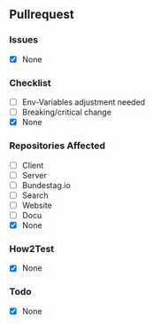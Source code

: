 ## Pullrequest
<!-- Describe the Pullrequest. -->

### Issues
<!-- Which Issues does this fix, which are related?
- fixes #XXX
- relates #XXX
-->
- [X] None

### Checklist
- [ ] Env-Variables adjustment needed
- [ ] Breaking/critical change
- [X] None

### Repositories Affected
<!-- Did you update any Submodules? -->
- [ ] Client
- [ ] Server
- [ ] Bundestag.io
- [ ] Search
- [ ] Website
- [ ] Docu
- [X] None

### How2Test
<!-- Give a detailed description how to test your PR and confirm it is working as expected. -->
<!-- Maintainers will check the Tests
- [ ] Test1
- [ ] Test2
-->
- [X] None

### Todo
<!-- In case some parts are still missing, list them here.
- [ ] Todo1
- [ ] Todo2
-->
- [X] None
